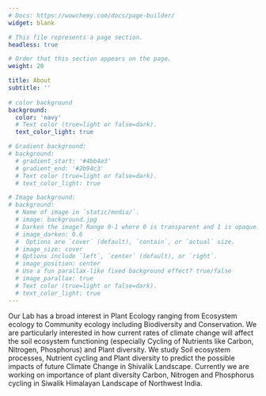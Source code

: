 ```yaml
---
# Docs: https://wowchemy.com/docs/page-builder/
widget: blank

# This file represents a page section.
headless: true

# Order that this section appears on the page.
weight: 20

title: About
subtitle: ''
    
# color background
background:
  color: 'navy'
  # Text color (true=light or false=dark).
  text_color_light: true

# Gradient background:
# background:
  # gradient_start: '#4bb4e3'
  # gradient_end: '#2b94c3'
  # Text color (true=light or false=dark).
  # text_color_light: true

# Image background:
# background:
  # Name of image in `static/media/`.
  # image: background.jpg
  # Darken the image? Range 0-1 where 0 is transparent and 1 is opaque.
  # image_darken: 0.6
  #  Options are `cover` (default), `contain`, or `actual` size.
  # image_size: cover
  # Options include `left`, `center` (default), or `right`.
  # image_position: center
  # Use a fun parallax-like fixed background effect? true/false
  # image_parallax: true
  # Text color (true=light or false=dark).
  # text_color_light: true
---
```


Our Lab has a broad interest in Plant Ecology ranging from Ecosystem ecology to Community ecology including Biodiversity and Conservation. We are particularly interested in how current rates of climate change will affect the soil ecosystem functioning (especially Cycling of Nutrients like Carbon, Nitrogen, Phosphorus) and Plant diversity. We study Soil ecosystem processes, Nutrient cycling and Plant diversity to predict the possible impacts of future Climate Change in Shivalik Landscape. Currently we are working on importance of plant diversity Carbon, Nitrogen and Phosphorus cycling in Siwalik Himalayan Landscape of Northwest India.
